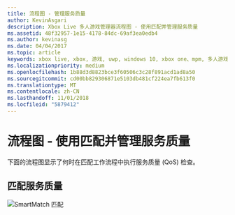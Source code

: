 ```yaml
---
title: 流程图 - 管理服务质量
author: KevinAsgari
description: Xbox Live 多人游戏管理器流程图 - 使用匹配并管理服务质量
ms.assetid: 48f32957-1e15-4178-84dc-69af3ea0edb4
ms.author: kevinasg
ms.date: 04/04/2017
ms.topic: article
keywords: xbox live, xbox, 游戏, uwp, windows 10, xbox one、mpm, 多人游戏, 服务质量, qos, 多人游戏管理器, 流程图
ms.localizationpriority: medium
ms.openlocfilehash: 1b88d3d8823bce3f60506c3c28f891acd1ad8a50
ms.sourcegitcommit: cd00bb829306871e5103db481cf224ea7fb613f0
ms.translationtype: MT
ms.contentlocale: zh-CN
ms.lasthandoff: 11/01/2018
ms.locfileid: "5879412"
---
```

# <a name="flowchart---use-matchmaking-and-manage-quality-of-service"></a>流程图 - 使用匹配并管理服务质量

下面的流程图显示了何时在匹配工作流程中执行服务质量 (QoS) 检查。

## <a name="matchmaking-with-quality-of-service"></a>匹配服务质量

![SmartMatch 匹配](../../../images/multiplayer/mpm-matchmaking-with-qos.png)
